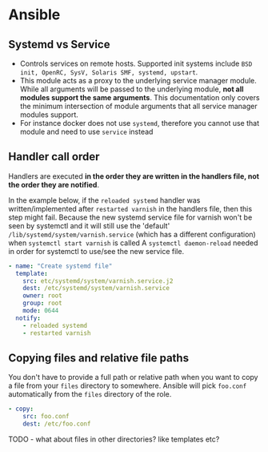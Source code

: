 # Ansible



## Systemd vs Service
 * Controls services on remote hosts. Supported init systems include `BSD init, OpenRC, SysV, Solaris SMF, systemd, upstart`.
 * This module acts as a proxy to the underlying service manager module. While all arguments will be passed to the underlying module, **not all modules support the same arguments**. This documentation only covers the minimum intersection of module arguments that all service manager modules support.
 * For instance docker does not use `systemd`, therefore you cannot use that module and need to use `service` instead


## Handler call order
Handlers are executed **in the order they are written in the handlers file, not the order they are notified**. 

In the example below, if the `reloaded systemd` handler was written/implemented after `restarted varnish` in the handlers file, then this step might fail.
Because the new systemd service file for varnish won't be seen by systemctl and it will still use the 'default' `/lib/systemd/system/varnish.service` (which has a different configuration) when `systemctl start varnish` is called
A `systemctl daemon-reload` needed in order for systemctl to use/see the new service file.

```yml
- name: "Create systemd file"
  template:
    src: etc/systemd/system/varnish.service.j2
    dest: /etc/systemd/system/varnish.service
    owner: root
    group: root
    mode: 0644
  notify:
    - reloaded systemd
    - restarted varnish
```

## Copying files and relative file paths
You don't have to provide a full path or relative path when you want to copy a file from your `files` directory to somewhere. Ansible will pick `foo.conf` automatically from the `files` directory of the role.

```yml
- copy:
    src: foo.conf
    dest: /etc/foo.conf
```

TODO - what about files in other directories? like templates etc?